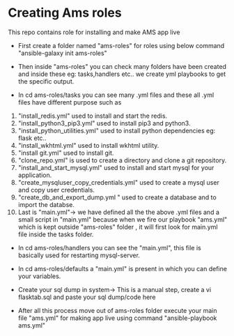 # Creating Ams roles
  This repo contains role for installing and make AMS app live

- First create a folder named "ams-roles" for roles using below command
                     "ansible-galaxy init ams-roles"

- Then inside "ams-roles" you can check many folders have been created and inside these
  eg: tasks,handlers etc.. we create yml playbooks to get the specific output.
  
- In cd ams-roles/tasks  you can see many .yml files and these all .yml files have different purpose such as

1) "install_redis.yml" used to install and start the redis.
2) "install_python3_pip3.yml" used to install pip3 and python3.
3) "install_python_utilities.yml" used to install python dependencies eg: flask etc..
4) "install_wkhtml.yml" used to install wkhtml utility.
5) "install git.yml" used to install git.
6) "clone_repo.yml" is used to create a directory and clone a git repository.
7) "install_and_start_mysql.yml" used to install and start mysql for your application.
8) "create_mysqluser_copy_credentials.yml" used to create a mysql user and copy user credentials.
9) "create_db_and_export_dump.yml " used to create a database and to import the databse.
10) Last is "main.yml"-> we have defined all the the above .yml files and a small script in "main.yml" because when we fire our playbook "ams.yml" which is kept outside "ams-roles" folder , it will first look for main.yml file inside the tasks folder.

- In  cd ams-roles/handlers you can see the "main.yml", this file is basically used for restarting mysql-server.

- In cd ams-roles/defaults a "main.yml" is present in which you can define your variables.


- Create your sql dump in system->
  This is a manual step, create a vi flasktab.sql and paste your sql dump/code here

- After all this process move out of ams-roles folder execute your main file "ams.yml" for making app live using command
                 "ansible-playbook ams.yml"

